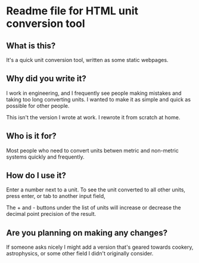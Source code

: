 # Readme file for HTML unit conversion tool

## What is this?

It's a quick unit conversion tool, written as some static webpages.

## Why did you write it?

I work in engineering, and I frequently see people making mistakes and taking too long converting units. I wanted to make it as simple and quick as possible for other people.

This isn't the version I wrote at work. I rewrote it from scratch at home.

## Who is it for?

Most people who need to convert units betwen metric and non-metric systems quickly and frequently.

## How do I use it?

Enter a number next to a unit. To see the unit converted to all other units, press enter, or tab to another input field,

The + and - buttons under the list of units will increase or decrease the decimal point precision of the result.

## Are you planning on making any changes?

If someone asks nicely I might add a version that's geared towards cookery, astrophysics, or some other field I didn't originally consider.
